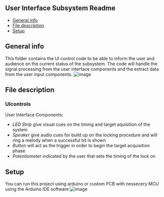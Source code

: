 ## User Interface Subsystem Readme 
* [General info](#general-info)
* [File description](#file-description)
* [Setup](#setup)

## General info
This folder contains the UI control code to be able to inform the user and audience on the current status of the subsystem. 
The code will handle the signal processing from the user interface components and the extract data from the user input components.
![image](https://user-images.githubusercontent.com/95556261/144734465-279165c5-c4a5-4f2c-9b76-5ec9d089056a.png)

	
## File description
### UIcontrols

User Interface Components:
- *LED Strip*  give visual cues on the timing and target aquisition of the system
- *Speaker*  give audio cues for build up on the locking procedure and will ring a melody when a successful hit is shown
- *Button*  will act as the trigger in order to begin the target acquisition phase
- *Potentiometer*  indicated by the user that sets the timing of the lock on

## Setup 
You can run this project using arduino or custom PCB with nessecery MCU using the Arduino IDE software
![image](https://user-images.githubusercontent.com/95556261/144734493-f6b8caf3-2d74-4a28-898b-98f389f5a80e.png)

